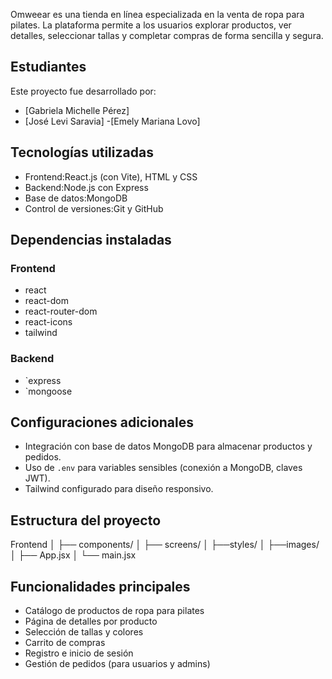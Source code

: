 Omweear es una tienda en línea especializada en la venta de ropa para pilates. La plataforma permite a los usuarios explorar productos, ver detalles, seleccionar tallas y completar compras de forma sencilla y segura.

## Estudiantes

Este proyecto fue desarrollado por:

- [Gabriela Michelle Pérez]
- [José Levi Saravia]
-[Emely Mariana Lovo]

## Tecnologías utilizadas

- Frontend:React.js (con Vite), HTML y CSS
- Backend:Node.js con Express
- Base de datos:MongoDB
- Control de versiones:Git y GitHub

## Dependencias instaladas

### Frontend

- react
- react-dom
- react-router-dom
- react-icons
- tailwind

### Backend

- `express
- `mongoose

## Configuraciones adicionales

- Integración con base de datos MongoDB para almacenar productos y pedidos.
- Uso de `.env` para variables sensibles (conexión a MongoDB, claves JWT).
- Tailwind configurado para diseño responsivo.

## Estructura del proyecto

Frontend 
│   ├── components/
│   ├── screens/
│   ├──styles/
│   ├──images/
│   ├── App.jsx
│   └── main.jsx

## Funcionalidades principales

- Catálogo de productos de ropa para pilates
- Página de detalles por producto
- Selección de tallas y colores
- Carrito de compras
- Registro e inicio de sesión
- Gestión de pedidos (para usuarios y admins)

